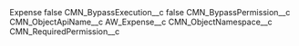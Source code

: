 <?xml version="1.0" encoding="UTF-8"?>
<CustomMetadata xmlns="http://soap.sforce.com/2006/04/metadata" xmlns:xsi="http://www.w3.org/2001/XMLSchema-instance" xmlns:xsd="http://www.w3.org/2001/XMLSchema">
    <label>Expense</label>
    <protected>false</protected>
    <values>
        <field>CMN_BypassExecution__c</field>
        <value xsi:type="xsd:boolean">false</value>
    </values>
    <values>
        <field>CMN_BypassPermission__c</field>
        <value xsi:nil="true"/>
    </values>
    <values>
        <field>CMN_ObjectApiName__c</field>
        <value xsi:type="xsd:string">AW_Expense__c</value>
    </values>
    <values>
        <field>CMN_ObjectNamespace__c</field>
        <value xsi:nil="true"/>
    </values>
    <values>
        <field>CMN_RequiredPermission__c</field>
        <value xsi:nil="true"/>
    </values>
</CustomMetadata>
